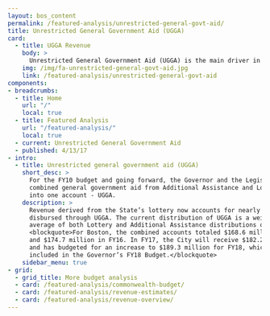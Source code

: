 ```yaml
---
layout: bos_content
permalink: /featured-analysis/unrestricted-general-govt-aid/
title: Unrestricted General Government Aid (UGGA)
card:
  - title: UGGA Revenue
    body: >
      Unrestricted General Government Aid (UGGA) is the main driver in the FY18 state aid.
    img: /img/fa-unrestricted-general-govt-aid.jpg
    link: /featured-analysis/unrestricted-general-govt-aid
components:
- breadcrumbs:
  - title: Home
    url: "/"
    local: true
  - title: Featured Analysis
    url: "/featured-analysis/"
    local: true
  - current: Unrestricted General Government Aid
  - published: 4/13/17
- intro:
  - title: Unrestricted general government aid (UGGA)
    short_desc: >
      For the FY10 budget and going forward, the Governor and the Legislature 
      combined general government aid from Additional Assistance and Lottery 
      into one account - UGGA.
    description: >
      Revenue derived from the State’s lottery now accounts for nearly all funds 
      disbursed through UGGA. The current distribution of UGGA is a weighted 
      average of both Lottery and Additional Assistance distributions of the past. 
      <blockquote>For Boston, the combined accounts totaled $168.6 million in FY15 
      and $174.7 million in FY16. In FY17, the City will receive $182.2 million 
      and has budgeted for an increase to $189.3 million for FY18, which is 
      included in the Governor’s FY18 Budget.</blockquote>
    sidebar_menu: true    
- grid:
  - grid_title: More budget analysis
  - card: /featured-analysis/commonwealth-budget/
  - card: /featured-analysis/revenue-estimates/
  - card: /featured-analysis/revenue-overview/
---
```

